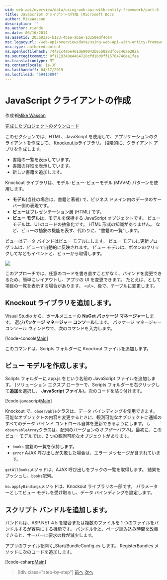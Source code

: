 ```yaml
---
uid: web-api/overview/data/using-web-api-with-entity-framework/part-6
title: JavaScript クライアントの作成 |Microsoft Docs
author: MikeWasson
description: ''
ms.author: riande
ms.date: 06/16/2014
ms.assetid: 20360326-b123-4b1e-abae-1d350edf4ce4
msc.legacyurl: /web-api/overview/data/using-web-api-with-entity-framework/part-6
msc.type: authoredcontent
ms.openlocfilehash: 74f2cc4e5e401d690042b05b028dfc0c46ae282a
ms.sourcegitcommit: 0f1119340e4464720cfd16d0ff15764746ea1fea
ms.translationtype: MT
ms.contentlocale: ja-JP
ms.lasthandoff: 04/17/2019
ms.locfileid: "59413894"
---
```

# <a name="create-the-javascript-client"></a>JavaScript クライアントの作成

作成者[Mike Wasson](https://github.com/MikeWasson)

[完成したプロジェクトのダウンロード](https://github.com/MikeWasson/BookService)

このセクションでは、HTML、JavaScript を使用して、アプリケーションのクライアントを作成して、 [Knockout.js](http://knockoutjs.com/)ライブラリ。 段階的に、クライアント アプリを作成します。

- 書籍の一覧を表示しています。
- 書籍の詳細を表示しています。
- 新しい書籍を追加します。

Knockout ライブラリは、モデル-ビュー-ビューモデル (MVVM) パターンを使用します。

- **モデル**(当社の場合は、書籍と著者) で、ビジネス ドメイン内のデータのサーバー側の表現です。
- **ビュー**はプレゼンテーション層 (HTML) です。
- **ビュー モデル**は、モデルを保持する JavaScript オブジェクトです。 ビュー モデルは、UI のコードの抽象化です。 HTML 形式の知識がありません。 など、ビューの抽象の機能を表す、代わりに、&quot;書籍の一覧&quot;します。

ビューはデータ バインドはビュー モデルにします。 ビュー モデルに更新プログラムは、ビューで自動的に反映されます。 ビュー モデルは、ボタンのクリックしてなどもイベントと、ビューから取得します。

![](part-6/_static/image1.png)

このアプローチでは、任意のコードを書き直すことがなく、バインドを変更できるため、簡単にレイアウトし、アプリの UI を変更できます。 たとえば、として項目の一覧を表示する場合があります、 `<ul>`、後で、テーブルに変更します。

## <a name="add-the-knockout-library"></a>Knockout ライブラリを追加します。

Visual Studio から、**ツール**メニューの  **NuGet パッケージ マネージャー**します。 選び**パッケージ マネージャー コンソール**します。 パッケージ マネージャー コンソール ウィンドウで、次のコマンドを入力します。

[!code-console[Main](part-6/samples/sample1.cmd)]

このコマンドは、Scripts フォルダーに Knockout ファイルを追加します。

## <a name="create-the-view-model"></a>ビュー モデルを作成します。

Scripts フォルダーに app.js をという名前の JavaScript ファイルを追加します。 (ソリューション エクスプ ローラーで、Scripts フォルダーを右クリックして**追加**を選択し、 **JavaScript ファイル**)。次のコードを貼り付けます。

[!code-javascript[Main](part-6/samples/sample2.js)]

Knockout で、`observable`クラスは、データ バインディングを使用できます。 可能なオブジェクトの内容を変更するときに、観測可能なオブジェクトに通知のすべてのデータ バインド コントロール自体を更新できるようにします。 (、`observableArray`クラスは、配列のバージョンの*オブザーバブル*)。最初に、このビュー モデルでは、2 つの観測可能なオブジェクトがあります。

- `books` 書籍の一覧を保持します。
- `error` AJAX 呼び出しが失敗した場合は、エラー メッセージが含まれています。

`getAllBooks`メソッドは、AJAX 呼び出しをブックの一覧を取得します。 結果をプッシュし、`books`配列。

`ko.applyBindings`メソッドは、Knockout ライブラリの一部です。 パラメーターとしてビュー モデルを受け取るし、データ バインディングを設定します。

## <a name="add-a-script-bundle"></a>スクリプト バンドルを追加します。

バンドルは、ASP.NET 4.5 を結合または複数のファイルを 1 つのファイルをバンドルするが容易にする機能です。 バンドル化と、ページ読み込み時間を改善できると、サーバーに要求の数が減少します。

アプリのファイルを開く\_Start/BundleConfig.cs します。 RegisterBundles メソッドに次のコードを追加します。

[!code-csharp[Main](part-6/samples/sample3.cs)]

> [!div class="step-by-step"]
> [前へ](part-5.md)
> [次へ](part-7.md)
